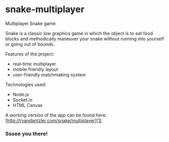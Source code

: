 # snake-multiplayer
Multiplayer Snake game

Snake is a classic low graphics game in which the object is to eat food blocks and methodically maneuver your snake without running into yourself or going out of bounds.

Features of the project:
- real-time multiplayer
- mobile friendly layout
- user-friendly matchmaking system

Technologies used:
- Node.js
- Socket.io
- HTML Canvas

A working version of the app can be found here: [http://ryandantzler.com/snake/multiplayer][1]

### Sssee you there!

[1]:http://ryandantzler.com/snake/multiplayer
